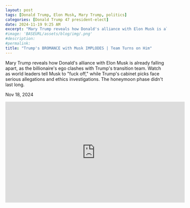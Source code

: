 ```yaml
---
layout: post
tags: [Donald Trump, Elon Musk, Mary Trump, politics]
categories: [Donald Trump 47 president-elect]
date: 2024-11-19 9:25 AM
excerpt: "Mary Trump reveals how Donald's alliance with Elon Musk is already falling apart, as the billionaire's ego clashes with Trump's transition team. Watch as world leaders tell Musk to “fuck off,” while Trump's cabinet picks face serious allegations and ethics investigations. The honeymoon phase didn't last long."
#image: 'BASEURL/assets/blog/img/.png'
#description:
#permalink:
title: "Trump's BROMANCE with Musk IMPLODES | Team Turns on Him"
---
```



Mary Trump reveals how Donald's alliance with Elon Musk is already falling apart, as the billionaire's ego clashes with Trump's transition team. Watch as world leaders tell Musk to "fuck off," while Trump's cabinet picks face serious allegations and ethics investigations. The honeymoon phase didn't last long.

Nov 18, 2024

<iframe width="560" height="315" src="https://www.youtube.com/embed/0oZmgq6AVrY?si=kORLkjvrRRMDNq1L" title="YouTube video player" frameborder="0" allow="accelerometer; autoplay; clipboard-write; encrypted-media; gyroscope; picture-in-picture; web-share" referrerpolicy="strict-origin-when-cross-origin" allowfullscreen></iframe>

